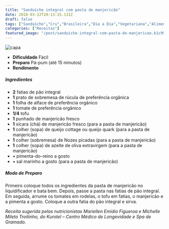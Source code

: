 ```yaml
---
title: "Sanduíche integral com pasta de manjericão"
date: 2018-03-22T20:13:15.131Z
draft: false
tags: ["Sanduíche","Cru","Brasileira","Dia a Dia","Vegetariana","Alimentação saudável","dieta","Dieta e nutrição","Sanduíche","vegetariano"]
categories: ["Receitas"]
featured_image: "/post/sanduiche-integral-com-pasta-de-manjericao.b1c99279.jpg"
---
```


![capa](/post/sanduiche-integral-com-pasta-de-manjericao.b1c99279.jpg)

*   **Dificuldade** Fácil
*   **Preparo** Pá-pum (até 15 minutos)
*   **Rendimento**

##### Ingredientes

*   **2** fatias de pão integral
*   **1** prato de sobremesa de rúcula de preferência orgânica
*   **1** folha de alface de preferência orgânico
*   **1** tomate de preferência orgânico
*   **1/4** tofu
*   **1** punhado de manjericão fresco
*   **1** xícara (chá) de manjericão fresco (para a pasta de manjericão)
*   **1** colher (sopa) de queijo cottage ou queijo quark (para a pasta de manjericão)
*   **1** colher (sobremesa) de Nozes picadas (para a pasta de manjericão)
*   **1** colher (sopa) de azeite de oliva extravirgem (para a pasta de manjericão)
*   • pimenta-do-reino a gosto
*   • sal marinho a gosto (para a pasta de manjericão)

##### Modo de Preparo

Primeiro coloque todos os ingredientes da pasta de manjericão no liquidificador e bata bem. Depois, passe a pasta nas fatias de pão integral. Em seguida, arrume os tomates em rodelas, o tofu em fatias, o manjericão e a pimenta a gosto. Coloque a outra fatia do pão integral e sirva.

_Receita sugerida pelas nutricionistas Mariellen Emidio Figueroa e Michelle Mileto Troitinho, do Kurotel – Centro Médico de Longevidade e Spa de Gramado._
